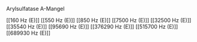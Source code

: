 

Arylsulfatase A-Mangel

[[160 Hz (E)]]
[[550 Hz (E)]]
[[850 Hz (E)]]
[[7500 Hz (E)]]
[[32500 Hz (E)]]
[[35540 Hz (E)]]
[[95690 Hz (E)]]
[[376290 Hz (E)]]
[[515700 Hz (E)]]
[[689930 Hz (E)]]